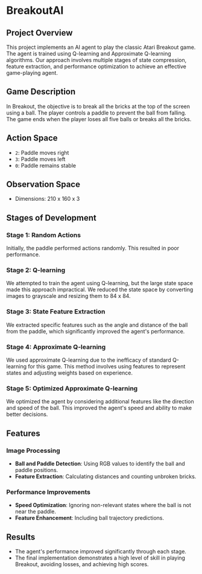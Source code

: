 # BreakoutAI

## Project Overview

This project implements an AI agent to play the classic Atari Breakout game. The agent is trained using Q-learning and Approximate Q-learning algorithms. Our approach involves multiple stages of state compression, feature extraction, and performance optimization to achieve an effective game-playing agent.

## Game Description

In Breakout, the objective is to break all the bricks at the top of the screen using a ball. The player controls a paddle to prevent the ball from falling. The game ends when the player loses all five balls or breaks all the bricks.

## Action Space
- `2`: Paddle moves right
- `3`: Paddle moves left
- `0`: Paddle remains stable

## Observation Space
- Dimensions: 210 x 160 x 3

## Stages of Development

### Stage 1: Random Actions
Initially, the paddle performed actions randomly. This resulted in poor performance.

### Stage 2: Q-learning
We attempted to train the agent using Q-learning, but the large state space made this approach impractical. We reduced the state space by converting images to grayscale and resizing them to 84 x 84.

### Stage 3: State Feature Extraction
We extracted specific features such as the angle and distance of the ball from the paddle, which significantly improved the agent's performance.

### Stage 4: Approximate Q-learning
We used approximate Q-learning due to the inefficacy of standard Q-learning for this game. This method involves using features to represent states and adjusting weights based on experience.

### Stage 5: Optimized Approximate Q-learning
We optimized the agent by considering additional features like the direction and speed of the ball. This improved the agent's speed and ability to make better decisions.

## Features

### Image Processing
- **Ball and Paddle Detection**: Using RGB values to identify the ball and paddle positions.
- **Feature Extraction**: Calculating distances and counting unbroken bricks.

### Performance Improvements
- **Speed Optimization**: Ignoring non-relevant states where the ball is not near the paddle.
- **Feature Enhancement**: Including ball trajectory predictions.

## Results
- The agent's performance improved significantly through each stage.
- The final implementation demonstrates a high level of skill in playing Breakout, avoiding losses, and achieving high scores.
